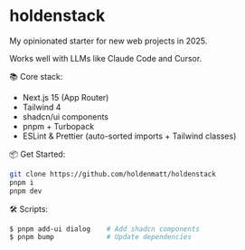 # holdenstack

My opinionated starter for new web projects in 2025.

Works well with LLMs like Claude Code and Cursor.

📚 Core stack:
- Next.js 15 (App Router)
- Tailwind 4
- shadcn/ui components
- pnpm + Turbopack
- ESLint & Prettier (auto-sorted imports + Tailwind classes)

📦 Get Started:
```bash
git clone https://github.com/holdenmatt/holdenstack
pnpm i
pnpm dev
```

🛠️  Scripts:
```bash
$ pnpm add-ui dialog    # Add shadcn components
$ pnpm bump             # Update dependencies
```